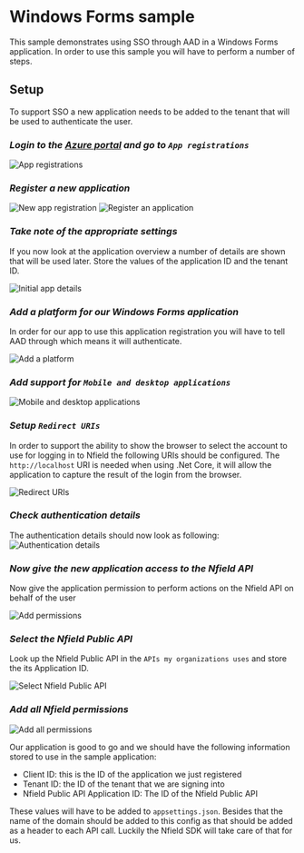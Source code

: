 # Windows Forms sample

This sample demonstrates using SSO through AAD in a Windows Forms application.
In order to use this sample you will have to perform a number of steps.

## Setup

To support SSO a new application needs to be added to the tenant that will be used to authenticate the user.

### _Login to the [Azure portal](https://portal.azure.com) and go to `App registrations`_

![App registrations](./images/AppRegistrations.png)

### _Register a new application_

![New app registration](./images/NewRegistration.png)
![Register an application](./images/RegisterApplication.png)

### _Take note of the appropriate settings_  

If you now look at the application overview a number of details are shown that will be used later.
Store the values of the application ID and the tenant ID.

![Initial app details](./images/InitialAppDetails.png)

### _Add a platform for our Windows Forms application_

In order for our app to use this application registration you will have to tell AAD through which means it will authenticate.

![Add a platform](./images/AddPlatform.png)

### _Add support for `Mobile and desktop applications`_
![Mobile and desktop applications](./images/AddMobileDesktopApplication.png)

### _Setup `Redirect URIs`_

In order to support the ability to show the browser to select the account to use for logging in to Nfield the following URIs should be configured. The `http://localhost` URI is needed when using .Net Core, it will allow the application to capture the result of the login from the browser.

![Redirect URIs](./images/RedirectUris.png)

### _Check authentication details_

The authentication details should now look as following:
![Authentication details](./images/AuthenticationAfterAddPlatform.png)

### _Now give the new application access to the Nfield API_

Now give the application permission to perform actions on the Nfield API on behalf of the user

![Add permissions](./images/AddPermission.png)

### _Select the Nfield Public API_

Look up the Nfield Public API in the `APIs my organizations uses` and store the its Application ID.

![Select Nfield Public API](./images/SelectNfieldPublicAPI.png)

### _Add all Nfield permissions_

![Add all permissions](./images/AddAllNfieldPublicAPIPermissions.png)

Our application is good to go and we should have the following information stored to use in the sample application:
- Client ID: this is the ID of the application we just registered
- Tenant ID: the ID of the tenant that we are signing into
- Nfield Public API Application ID: The ID of the Nfield Public API

These values will have to be added to `appsettings.json`.
Besides that the name of the domain should be added to this config as that should be added as a header to each API call. Luckily the Nfield SDK will take care of that for us.